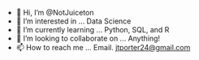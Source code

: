 - 👋 Hi, I’m @NotJuiceton
- 👀 I’m interested in ... Data Science
- 🌱 I’m currently learning ... Python, SQL, and R
- 💞️ I’m looking to collaborate on ... Anything!
- 📫 How to reach me ... Email. jtporter24@gmail.com

<!---
NotJuiceton/NotJuiceton is a ✨ special ✨ repository because its `README.md` (this file) appears on your GitHub profile.
You can click the Preview link to take a look at your changes.
--->

